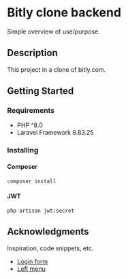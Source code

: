 # Bitly clone backend

Simple overview of use/purpose.

## Description

This project in a clone of bitly.com.

## Getting Started

### Requirements

* PHP ^8.0
* Laravel Framework 8.83.25

### Installing
#### Composer
```
composer install
```

#### JWT
```
php artisan jwt:secret
```
## Acknowledgments

Inspiration, code snippets, etc.
* [Login form](https://codepen.io/frytyler/pen/nJYVEO)
* [Left menu](https://codepen.io/ahmadbassamemran/pen/eBEEjL)
